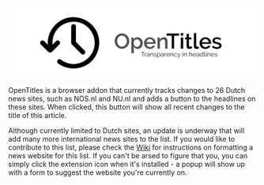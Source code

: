 <p align="center">
 <img src="https://raw.githubusercontent.com/Fdebijl/OpenTitles/master/images/header.png")/>
</p>

OpenTitles is a browser addon that currently tracks changes to 26 Dutch news sites, such as NOS.nl and NU.nl and adds a button to the headlines on these sites. When clicked, this button will show all recent changes to the title of this article.

Although currently limited to Dutch sites, an update is underway that will add many more international news sites to the list. If you would like to contribute to this list, please check the [Wiki](https://github.com/Fdebijl/OpenTitles/wiki) for instructions on formatting a news website for this list. If you can't be arsed to figure that you, you can simply click the extension icon when it's installed - a popup will show up with a form to suggest the website you're currently on.